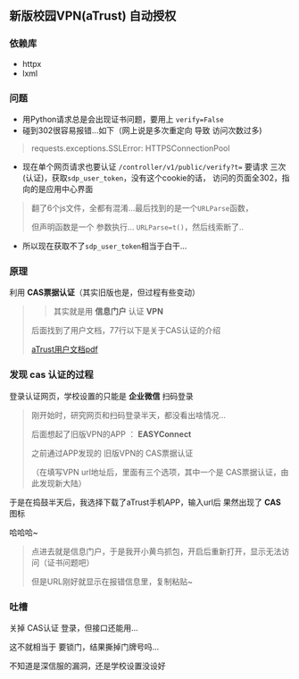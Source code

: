 ## 新版校园VPN(aTrust) 自动授权

### 依赖库
+ httpx
+ lxml

### 问题
+ 用Python请求总是会出现证书问题，要用上 `verify=False`
+ 碰到302很容易报错...如下（网上说是多次重定向 导致 访问次数过多)
> requests.exceptions.SSLError: HTTPSConnectionPool
+ 现在单个网页请求也要认证 
`/controller/v1/public/verify?t=`
要请求 三次(认证)，获取`sdp_user_token`，没有这个cookie的话，
访问的页面全302，指向的是应用中心界面
> 翻了6个js文件，全都有混淆...最后找到的是一个`URLParse`函数，
> 
> 但声明函数是一个 参数执行... `URLParse=t()`，然后线索断了..

+ 所以现在获取不了`sdp_user_token`相当于白干...

### 原理

利用 **CAS票据认证**（其实旧版也是，但过程有些变动）
> 
> > 其实就是用 **信息门户** 认证 **VPN**
> 
> 后面找到了用户文档，77行以下是关于CAS认证的介绍
> 
> [aTrust用户文档pdf](https://max.book118.com/html/2022/0327/5202304102004204.shtm)


### 发现 cas 认证的过程

登录认证网页，学校设置的只能是 **企业微信** 扫码登录
> 
> 刚开始时，研究网页和扫码登录半天，都没看出啥情况...
> 
> 后面想起了旧版VPN的APP ： **EASYConnect** 
> 
> 之前通过APP发现的 旧版VPN的 CAS票据认证
> 
> （在填写VPN url地址后，里面有三个选项，其中一个是 CAS票据认证，由此发现新大陆）

于是在捣鼓半天后，我选择下载了aTrust手机APP，输入url后 果然出现了 **CAS** 图标

哈哈哈~

> 点进去就是信息门户，于是我开小黄鸟抓包，开启后重新打开，显示无法访问（证书问题吧）
> 
> 但是URL刚好就显示在报错信息里，复制粘贴~

### 吐槽
关掉 CAS认证 登录，但接口还能用...

这不就相当于 要锁门，结果撕掉门牌号吗...

不知道是深信服的漏洞，还是学校设置没设好